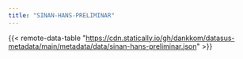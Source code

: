 ```yaml
---
title: "SINAN-HANS-PRELIMINAR"
---
```


{{< remote-data-table "https://cdn.statically.io/gh/dankkom/datasus-metadata/main/metadata/data/sinan-hans-preliminar.json" >}}
